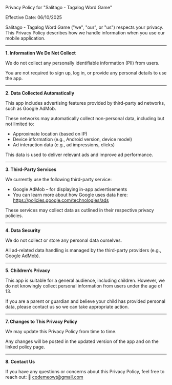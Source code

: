 Privacy Policy for "Salitago - Tagalog Word Game"

Effective Date: 06/10/2025

Salitago - Tagalog Word Game ("we", "our", or "us") respects your privacy. This Privacy Policy describes how we handle information when you use our mobile application.

-----------------------------------

**1. Information We Do Not Collect**

We do not collect any personally identifiable information (PII) from users.

You are not required to sign up, log in, or provide any personal details to use the app.

-----------------------------------

**2. Data Collected Automatically**

This app includes advertising features provided by third-party ad networks, such as Google AdMob.

These networks may automatically collect non-personal data, including but not limited to:

- Approximate location (based on IP)
- Device information (e.g., Android version, device model)
- Ad interaction data (e.g., ad impressions, clicks)

This data is used to deliver relevant ads and improve ad performance.

-----------------------------------

**3. Third-Party Services**

We currently use the following third-party service:

- Google AdMob – for displaying in-app advertisements
- You can learn more about how Google uses data here:
https://policies.google.com/technologies/ads

These services may collect data as outlined in their respective privacy policies.

-----------------------------------

**4. Data Security**

We do not collect or store any personal data ourselves.

All ad-related data handling is managed by the third-party providers (e.g., Google AdMob).

-----------------------------------

**5. Children’s Privacy**

This app is suitable for a general audience, including children. However, we do not knowingly collect personal information from users under the age of 13.

If you are a parent or guardian and believe your child has provided personal data, please contact us so we can take appropriate action.

-----------------------------------

**7. Changes to This Privacy Policy**

We may update this Privacy Policy from time to time.

Any changes will be posted in the updated version of the app and on the linked policy page.

-----------------------------------

**8. Contact Us**

If you have any questions or concerns about this Privacy Policy, feel free to reach out:
📧 codemeowt@gmail.com
